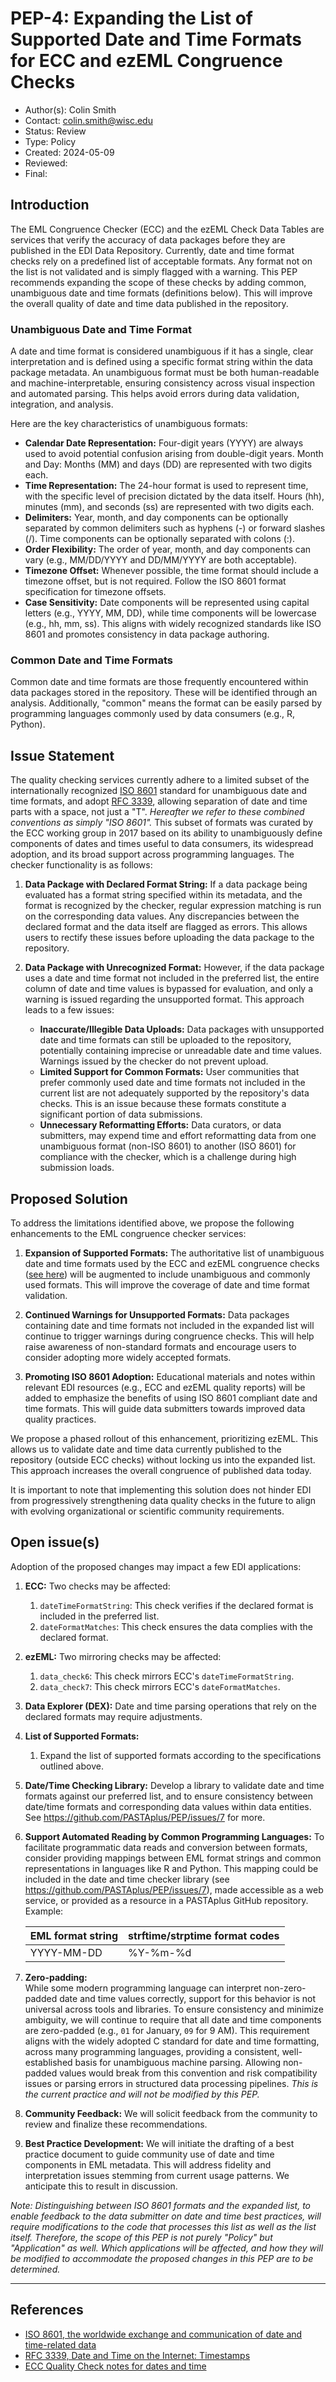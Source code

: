 # PEP-4: Expanding the List of Supported Date and Time Formats for ECC and ezEML Congruence Checks

* Author(s): Colin Smith  
* Contact: colin.smith@wisc.edu  
* Status: Review  
* Type: Policy  
* Created: 2024-05-09  
* Reviewed:  
* Final:  


## Introduction

The EML Congruence Checker (ECC) and the ezEML Check Data Tables are services that verify the accuracy of data packages before they are published in the EDI Data Repository. Currently, date and time format checks rely on a predefined list of acceptable formats. Any format not on the list is not validated and is simply flagged with a warning. This PEP recommends expanding the scope of these checks by adding common, unambiguous date and time formats (definitions below). This will improve the overall quality of date and time data published in the repository.

### Unambiguous Date and Time Format

A date and time format is considered unambiguous if it has a single, clear interpretation and is defined using a specific format string within the data package metadata. An unambiguous format must be both human-readable and machine-interpretable, ensuring consistency across visual inspection and automated parsing. This helps avoid errors during data validation, integration, and analysis.


Here are the key characteristics of unambiguous formats:

* **Calendar Date Representation:** Four-digit years (YYYY) are always used to avoid potential confusion arising from double-digit years. Month and Day: Months (MM) and days (DD) are represented with two digits each.
* **Time Representation:** The 24-hour format is used to represent time, with the specific level of precision dictated by the data itself. Hours (hh), minutes (mm), and seconds (ss) are represented with two digits each.
* **Delimiters:** Year, month, and day components can be optionally separated by common delimiters such as hyphens (-) or forward slashes (/). Time components can be optionally separated with colons (:).
* **Order Flexibility:** The order of year, month, and day components can vary (e.g., MM/DD/YYYY and DD/MM/YYYY are both acceptable).
* **Timezone Offset:** Whenever possible, the time format should include a timezone offset, but is not required. Follow the ISO 8601 format specification for timezone offsets.
* **Case Sensitivity:** Date components will be represented using capital letters (e.g., YYYY, MM, DD), while time components will be lowercase (e.g., hh, mm, ss). This aligns with widely recognized standards like ISO 8601 and promotes consistency in data package authoring.

### Common Date and Time Formats

Common date and time formats are those frequently encountered within data packages stored in the repository. These will be identified through an analysis. Additionally, "common" means the format can be easily parsed by programming languages commonly used by data consumers (e.g., R, Python).


## Issue Statement

The quality checking services currently adhere to a limited subset of the internationally recognized [ISO 8601](https://en.wikipedia.org/wiki/ISO_8601) standard for unambiguous date and time formats, and adopt [RFC 3339](https://www.rfc-editor.org/info/rfc3339), allowing separation of date and time parts with a space, not just a "T". _Hereafter we refer to these combined conventions as simply "ISO 8601"._ This subset of formats was curated by the ECC working group in 2017 based on its ability to unambiguously define components of dates and times useful to data consumers, its widespread adoption, and its broad support across programming languages. The checker functionality is as follows:

1. **Data Package with Declared Format String:** If a data package being evaluated has a format string specified within its metadata, and the format is recognized by the checker, regular expression matching is run on the corresponding data values. Any discrepancies between the declared format and the data itself are flagged as errors. This allows users to rectify these issues before uploading the data package to the repository.

2. **Data Package with Unrecognized Format:** However, if the data package uses a date and time format not included in the preferred list, the entire column of date and time values is bypassed for evaluation, and only a warning is issued regarding the unsupported format. This approach leads to a few issues:

   - **Inaccurate/Illegible Data Uploads:** Data packages with unsupported date and time formats can still be uploaded to the repository, potentially containing imprecise or unreadable date and time values. Warnings issued by the checker do not prevent upload.
   - **Limited Support for Common Formats:** User communities that prefer commonly used date and time formats not included in the current list are not adequately supported by the repository's data checks. This is an issue because these formats constitute a significant portion of data submissions.
   - **Unnecessary Reformatting Efforts:** Data curators, or data submitters, may expend time and effort reformatting data from one unambiguous format (non-ISO 8601) to another (ISO 8601) for compliance with the checker, which is a challenge during high submission loads.


## Proposed Solution

To address the limitations identified above, we propose the following enhancements to the EML congruence checker services:

1. **Expansion of Supported Formats:** The authoritative list of unambiguous date and time formats used by the ECC and ezEML congruence checks ([see here](https://github.com/EDIorg/ECC/blob/master/practices/dateTimeFormatString/dateTimeFormatString_regex.csv)) will be augmented to include unambiguous and commonly used formats. This will improve the coverage of date and time format validation.

2. **Continued Warnings for Unsupported Formats:** Data packages containing date and time formats not included in the expanded list will continue to trigger warnings during congruence checks. This will help raise awareness of non-standard formats and encourage users to consider adopting more widely accepted formats.

3. **Promoting ISO 8601 Adoption:** Educational materials and notes within relevant EDI resources (e.g., ECC and ezEML quality reports) will be added to emphasize the benefits of using ISO 8601 compliant date and time formats. This will guide data submitters towards improved data quality practices.

We propose a phased rollout of this enhancement, prioritizing ezEML. This allows us to validate date and time data currently published to the repository (outside ECC checks) without locking us into the expanded list. This approach increases the overall congruence of published data today.

It is important to note that implementing this solution does not hinder EDI from progressively strengthening data quality checks in the future to align with evolving organizational or scientific community requirements.


## Open issue(s)

Adoption of the proposed changes may impact a few EDI applications:

1. **ECC:** Two checks may be affected:
    1. `dateTimeFormatString`: This check verifies if the declared format is included in the preferred list.
    2. `dateFormatMatches`: This check ensures the data complies with the declared format.
2. **ezEML:** Two mirroring checks may be affected:
   1. `data_check6`: This check mirrors ECC's `dateTimeFormatString`.
   2. `data_check7`: This check mirrors ECC's `dateFormatMatches`.
3. **Data Explorer (DEX):** Date and time parsing operations that rely on the declared formats may require adjustments.
4. **List of Supported Formats:**
   1. Expand the list of supported formats according to the specifications outlined above.
5. **Date/Time Checking Library:** Develop a library to validate date and time formats against our preferred list, and to ensure consistency between date/time formats and corresponding data values within data entities. See https://github.com/PASTAplus/PEP/issues/7 for more.
6. **Support Automated Reading by Common Programming Languages:** To facilitate programmatic data reads and conversion between formats, consider providing mappings between EML format strings and common representations in languages like R and Python. This mapping could be included in the date and time checker library (see https://github.com/PASTAplus/PEP/issues/7), made accessible as a web service, or provided as a resource in a PASTAplus GitHub repository. Example:
   
   | EML format string | strftime/strptime format codes      |
   | ------------------| ------------------------------------ |
   | YYYY-MM-DD        | %Y-%m-%d                             |

7. **Zero-padding:**  
   While some modern programming language can interpret non-zero-padded date and time values correctly, support for this behavior is not universal across tools and libraries. To ensure consistency and minimize ambiguity, we will continue to require that all date and time components are zero-padded (e.g., `01` for January, `09` for 9 AM). This requirement aligns with the widely adopted C standard for date and time formatting, across many programming languages, providing a consistent, well-established basis for unambiguous machine parsing. Allowing non-padded values would break from this convention and risk compatibility issues or parsing errors in structured data processing pipelines. *This is the current practice and will not be modified by this PEP.*

8. **Community Feedback:** We will solicit feedback from the community to review and finalize these recommendations.
9. **Best Practice Development:** We will initiate the drafting of a best practice document to guide community use of date and time components in EML metadata. This will address fidelity and interpretation issues stemming from current usage patterns. We anticipate this to result in discussion.

_Note: Distinguishing between ISO 8601 formats and the expanded list, to enable feedback to the data submitter on date and time best practices, will require modifications to the code that processes this list as well as the list itself. Therefore, the scope of this PEP is not purely "Policy" but "Application" as well. Which applications will be affected, and how they will be modified to accommodate the proposed changes in this PEP are to be determined._

---

## References

* [ISO 8601, the worldwide exchange and communication of date and time-related data](https://en.wikipedia.org/wiki/ISO_8601)  
* [RFC 3339, Date and Time on the Internet: Timestamps](https://www.rfc-editor.org/info/rfc3339)  
* [ECC Quality Check notes for dates and time](https://github.com/EDIorg/ECC/tree/master/practices/dateTimeFormatString)  
